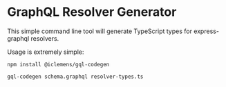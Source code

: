 # GraphQL Resolver Generator

This simple command line tool will generate TypeScript types for express-graphql resolvers.

Usage is extremely simple:

    npm install @iclemens/gql-codegen

    gql-codegen schema.graphql resolver-types.ts
